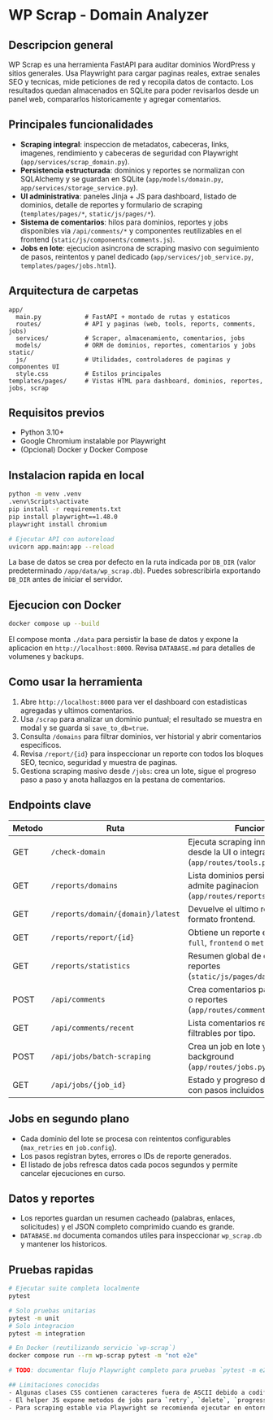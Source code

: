 # WP Scrap - Domain Analyzer

## Descripcion general
WP Scrap es una herramienta FastAPI para auditar dominios WordPress y sitios generales. Usa Playwright para cargar paginas reales, extrae senales SEO y tecnicas, mide peticiones de red y recopila datos de contacto. Los resultados quedan almacenados en SQLite para poder revisarlos desde un panel web, compararlos historicamente y agregar comentarios.

## Principales funcionalidades
- **Scraping integral**: inspeccion de metadatos, cabeceras, links, imagenes, rendimiento y cabeceras de seguridad con Playwright (`app/services/scrap_domain.py`).
- **Persistencia estructurada**: dominios y reportes se normalizan con SQLAlchemy y se guardan en SQLite (`app/models/domain.py`, `app/services/storage_service.py`).
- **UI administrativa**: paneles Jinja + JS para dashboard, listado de dominios, detalle de reportes y formulario de scraping (`templates/pages/*`, `static/js/pages/*`).
- **Sistema de comentarios**: hilos para dominios, reportes y jobs disponibles via `/api/comments/*` y componentes reutilizables en el frontend (`static/js/components/comments.js`).
- **Jobs en lote**: ejecucion asincrona de scraping masivo con seguimiento de pasos, reintentos y panel dedicado (`app/services/job_service.py`, `templates/pages/jobs.html`).

## Arquitectura de carpetas
```
app/
  main.py            # FastAPI + montado de rutas y estaticos
  routes/            # API y paginas (web, tools, reports, comments, jobs)
  services/          # Scraper, almacenamiento, comentarios, jobs
  models/            # ORM de dominios, reportes, comentarios y jobs
static/
  js/                # Utilidades, controladores de paginas y componentes UI
  style.css          # Estilos principales
templates/pages/     # Vistas HTML para dashboard, dominios, reportes, jobs, scrap
```

## Requisitos previos
- Python 3.10+
- Google Chromium instalable por Playwright
- (Opcional) Docker y Docker Compose

## Instalacion rapida en local
```bash
python -m venv .venv
.venv\Scripts\activate
pip install -r requirements.txt
pip install playwright==1.48.0
playwright install chromium

# Ejecutar API con autoreload
uvicorn app.main:app --reload
```

La base de datos se crea por defecto en la ruta indicada por `DB_DIR` (valor predeterminado `/app/data/wp_scrap.db`). Puedes sobrescribirla exportando `DB_DIR` antes de iniciar el servidor.

## Ejecucion con Docker
```bash
docker compose up --build
```
El compose monta `./data` para persistir la base de datos y expone la aplicacion en `http://localhost:8000`. Revisa `DATABASE.md` para detalles de volumenes y backups.

## Como usar la herramienta
1. Abre `http://localhost:8000` para ver el dashboard con estadisticas agregadas y ultimos comentarios.
2. Usa `/scrap` para analizar un dominio puntual; el resultado se muestra en modal y se guarda si `save_to_db=true`.
3. Consulta `/domains` para filtrar dominios, ver historial y abrir comentarios especificos.
4. Revisa `/report/{id}` para inspeccionar un reporte con todos los bloques SEO, tecnico, seguridad y muestra de paginas.
5. Gestiona scraping masivo desde `/jobs`: crea un lote, sigue el progreso paso a paso y anota hallazgos en la pestana de comentarios.

## Endpoints clave
| Metodo | Ruta | Funcion |
| ------ | ---- | ------- |
| GET | `/check-domain` | Ejecuta scraping inmediato desde la UI o integraciones (`app/routes/tools.py`). |
| GET | `/reports/domains` | Lista dominios persistidos, admite paginacion (`app/routes/reports.py`). |
| GET | `/reports/domain/{domain}/latest` | Devuelve el ultimo reporte en formato frontend. |
| GET | `/reports/report/{id}` | Obtiene un reporte en modo `full`, `frontend` o `metrics`. |
| GET | `/reports/statistics` | Resumen global de dominios y reportes (`static/js/pages/dashboard.js`). |
| POST | `/api/comments` | Crea comentarios para dominios o reportes (`app/routes/comments.py`). |
| GET | `/api/comments/recent` | Lista comentarios recientes filtrables por tipo. |
| POST | `/api/jobs/batch-scraping` | Crea un job en lote y lo lanza en background (`app/routes/jobs.py`). |
| GET | `/api/jobs/{job_id}` | Estado y progreso de un job, con pasos incluidos. |

## Jobs en segundo plano
- Cada dominio del lote se procesa con reintentos configurables (`max_retries` en `job.config`).
- Los pasos registran bytes, errores o IDs de reporte generados.
- El listado de jobs refresca datos cada pocos segundos y permite cancelar ejecuciones en curso.

## Datos y reportes
- Los reportes guardan un resumen cacheado (palabras, enlaces, solicitudes) y el JSON completo comprimido cuando es grande.
- `DATABASE.md` documenta comandos utiles para inspeccionar `wp_scrap.db` y mantener los historicos.

## Pruebas rapidas
```bash
# Ejecutar suite completa localmente
pytest

# Solo pruebas unitarias
pytest -m unit
# Solo integracion
pytest -m integration

# En Docker (reutilizando servicio `wp-scrap`)
docker compose run --rm wp-scrap pytest -m "not e2e"

# TODO: documentar flujo Playwright completo para pruebas `pytest -m e2e`.

## Limitaciones conocidas
- Algunas clases CSS contienen caracteres fuera de ASCII debido a codificacion previa; revisa `static/style.css` si necesitas normalizarlos.
- El helper JS expone metodos de jobs para `retry`, `delete`, `progress` y `logs`, pero la API aun no los ofrece, por lo que acciones masivas pueden fallar hasta completar esos endpoints.
- Para scraping estable via Playwright se recomienda ejecutar en entornos con dependencias de Chromium instaladas (ver documentacion de Playwright si se usa Linux headless).
